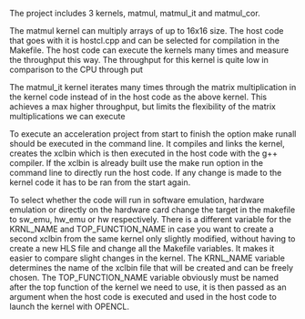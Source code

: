 The project includes 3 kernels, matmul, matmul_it and matmul_cor. 

The matmul kernel can multiply arrays of up to 16x16 size. The host code that goes with it is hostcl.cpp and can be selected for compilation in the Makefile. 
The host code can execute the kernels many times and measure the throughput this way. The throughput for this kernel is quite low in comparison to the CPU 
through put

The matmul_it kernel iterates many times through the matrix multiplication in the kernel code instead of in the host code as the above kernel. This achieves a max higher throughput, but limits the flexibility of the matrix multiplications we can execute

To execute an acceleration project from start to finish the option make runall should be executed in the command line. It compiles and links the kernel, creates the xclbin which is then executed in the host code with the g++ compiler. If the xclbin is already built use the make run option in the command line to directly run the host code. If any change is made to the kernel code it has to be ran from the start again. 

To select whether the code will run in software emulation, hardware emulation or directly on the hardware card change the target in the makefile to sw_emu, hw_emu or hw respectively. There is a different variable for the KRNL_NAME and TOP_FUNCTION_NAME in case you want to create a second xclbin from the same kernel only slightly modified, without having to create a new HLS file and change all the Makefile variables. It makes it easier to compare slight changes in the kernel. The KRNL_NAME variable determines the name of the xclbin file that will be created and can be freely chosen. The TOP_FUNCTION_NAME variable obviously must be named after the top function of the kernel we need to use, it is then passed as an argument when the host code is executed and used in the host code to launch the kernel with OPENCL.
